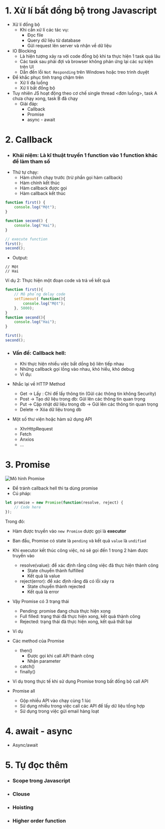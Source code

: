 # 1. Xử lí bất đồng bộ trong Javascript
- Xử lí đồng bộ    
    - Khi cần xử lí các tác vụ:
        - Đọc file
        - Query dữ liệu từ database
        - Gửi request lên server và nhận về dữ liệu
- IO Blocking
    - Là hiện tượng xảy ra với code đồng bộ khi ta thực hiện 1 task quá lâu
    - Các task sau phải đợi và browser không phản ứng lại các sự kiện trên UI
    - Dẫn đến lỗi ```Not Responding``` trên Windows hoặc treo trình duyệt
- Để khắc phục tình trạng chậm trên
    - Xử lí đa luồng
    - Xử lí bất đồng bộ
- Tuy nhiên JS hoạt động theo cơ chế single thread <đơn luồng>, task A chưa chạy xong, task B đã chạy
    - Giải đáp:
        - Callback
        - Promise
        - async - await
# 2. Callback 
- ### Khái niệm: Là kĩ thuật truyền 1 function vào 1 function khác để làm tham số
- Thứ tự chạy:
    - Hàm chính chạy trước (trừ phần gọi hàm callback)
    - Hàm chính kết thúc
    - Hàm callback được gọi
    - Hàm callback kết thúc

```javascript
function first() {
    console.log("Một");
}

function second() {
    console.log("Hai");
}

// execute function
first();
second();
```

- Output:

```
// Một
// Hai
```
Ví dụ 2: Thực hiện một đoạn code và trả về kết quả 

``` javascript
function first(){
    // Mô phỏng delay code
    setTimeout( function(){
        console.log("Một");
    }, 5000);
}
function second(){
    console.log("Hai");
}

first();
second();
```
- ### Vấn đề: Callback hell:
    - Khi thực hiện nhiều việc bất dồng bộ liên tiếp nhau
    - Những callback gọi lồng vào nhau, khó hiểu, khó debug
    - Ví dụ:

- Nhắc lại về HTTP Method
    - Get -> Lấy : Chỉ để lấy thông tin (Gửi các thông tin không Security)
    - Post -> Tạo dữ liệu trong db: Gửi lên các thông tin quan trọng
    - Put -> Cập nhật dữ liệu trong db -> Gửi lên các thông tin quan trọng
    - Delete -> Xóa dữ liệu trong db
- Một số thư viện hoặc hàm sử dụng API 
    - XhrHttpRequest
    - Fetch
    - Anxios
    - ...

# 3. Promise
![Mô hình Promise](https://developer.mozilla.org/en-US/docs/Web/JavaScript/Reference/Global_Objects/Promise/promises.png)
- Để tránh callback hell thì ta dùng promise
- Cú pháp:

```javascript
let promise = new Promise(function(resolve, reject) {
    // Code here
});
```
Trong đó:
- Hàm được truyền vào ```new Promise``` dược gọi là **executor**
- Ban đầu, Promise có state là ```pending``` và kết quả ```value``` là ```undified```
- Khi executor kết thúc công việc, nó sẽ gọi đến 1 trong 2 hàm được truyền vào
    - resolve(value): để xác định rằng công việc đã thực hiện thành công
        - State chuyển thành fulfilled
        - Kết quả là value
    - reject(error): để xác định rằng đã có lỗi xảy ra
        - State chuyển thành rejected
        - Kết quả là error

- Vậy Promise có 3 trạng thái
    - Pending: promise đang chưa thực hiện xong
    - Full filled: trạng thái đã thực hiện xong, kết quả thành công
    - Rejected: trạng thái đã thực hiện xong, kết quả thất bại
- Ví dụ
- Các method của Promise
    - then()
        - Được gọi khi call API thành công
        - Nhận parameter
    - catch()
    - finally()
- Ví dụ trong thực tế khi sử dụng Promise trong bất đồng bộ call API
- Promise all
    - Gộp nhiều API vào chạy cùng 1 lúc
    - Sử dụng nhiều trong việc call các API để lấy dữ liệu tổng hợp
    - Sử dụng trong việc gửi email hàng loạt
# 4. await - async
- Async/await
# 5. Tự đọc thêm
- ### Scope trong Javascript
- ### Clouse
- ### Hoisting 
- ### Higher order function